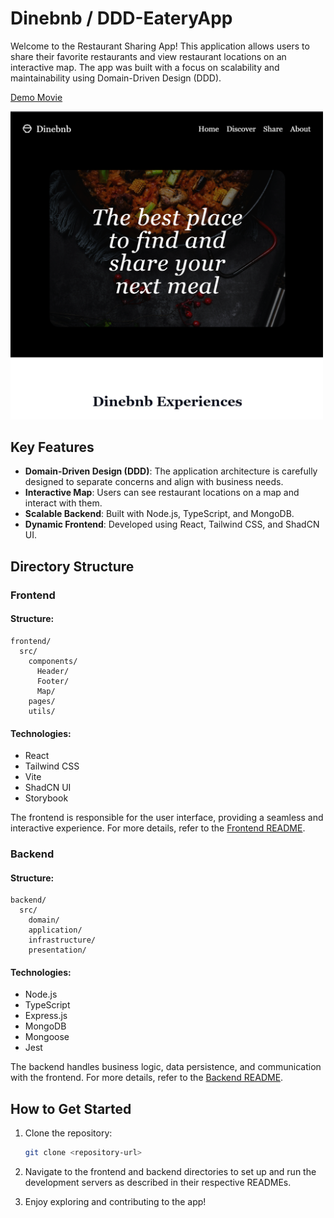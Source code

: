# Dinebnb / DDD-EateryApp

Welcome to the Restaurant Sharing App! This application allows users to share their favorite restaurants and view restaurant locations on an interactive map. The app was built with a focus on scalability and maintainability using Domain-Driven Design (DDD).

<!-- ![App Screenshot](./dinebnb-main.png) -->

[Demo Movie](https://drive.google.com/file/d/1dreMb9EdNdqO-K8yh5e2PDT4L940qCqa/view?usp=sharing)

<img src="./dinebnb-main.png" alt="App Screenshot" width="500" />

## Key Features

- **Domain-Driven Design (DDD)**: The application architecture is carefully designed to separate concerns and align with business needs.
- **Interactive Map**: Users can see restaurant locations on a map and interact with them.
- **Scalable Backend**: Built with Node.js, TypeScript, and MongoDB.
- **Dynamic Frontend**: Developed using React, Tailwind CSS, and ShadCN UI.

## Directory Structure

### Frontend

#### Structure:

```
frontend/
  src/
    components/
      Header/
      Footer/
      Map/
    pages/
    utils/
```

#### Technologies:

- React
- Tailwind CSS
- Vite
- ShadCN UI
- Storybook

The frontend is responsible for the user interface, providing a seamless and interactive experience. For more details, refer to the [Frontend README](./frontend/README.md).

### Backend

#### Structure:

```
backend/
  src/
    domain/
    application/
    infrastructure/
    presentation/
```

#### Technologies:

- Node.js
- TypeScript
- Express.js
- MongoDB
- Mongoose
- Jest

The backend handles business logic, data persistence, and communication with the frontend. For more details, refer to the [Backend README](./backend/README.md).

## How to Get Started

1. Clone the repository:

   ```bash
   git clone <repository-url>
   ```

2. Navigate to the frontend and backend directories to set up and run the development servers as described in their respective READMEs.

3. Enjoy exploring and contributing to the app!
